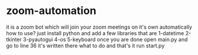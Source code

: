 # zoom-automation
it is a zoom bot which will join your zoom meetings on it's own automatically
how to use?
just install python and add a few libraries 
that are
1-datetime
2-tkinter
3-pyautogui
4-os
5-keyboard
once you are done 
open main.py and go to line 36 it's written there what to do
and that's it 
run start.py
